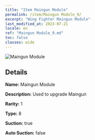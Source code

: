 ```yaml
---
title: "Item Maingun Module"
permalink: /item/Maingun Module_9/
excerpt: "Wing Fighter Maingun Module"
last_modified_at: 2023-07-21
locale: en
ref: "Maingun Module_9.md"
toc: false
classes: wide
---
```



 ![Maingun Module](/images/item/Maingun_Module_p.png)



## Details

 **Name:** Maingun Module 

 **Description:** Used to upgrade Maingun

 **Rarity:** 1 

 **Type:** 8 

 **Suction:** true 

 **Auto Suction:** false 


